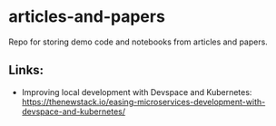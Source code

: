 # articles-and-papers
Repo for storing demo code and notebooks from articles and papers.

## Links:
* Improving local development with Devspace and Kubernetes: https://thenewstack.io/easing-microservices-development-with-devspace-and-kubernetes/